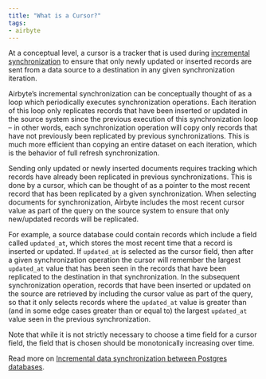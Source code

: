```yaml
---
title: "What is a Cursor?"
tags:
- airbyte
---
```

At a conceptual level, a cursor is a tracker that is used during [incremental synchronization](term/incremental%20synchronization.md) to ensure that only newly updated or inserted records are sent from a data source to a destination in any given synchronization iteration.

Airbyte’s incremental synchronization can be conceptually thought of as a loop which periodically executes synchronization operations. Each iteration of this loop only replicates records that have been inserted or updated in the source system since the previous execution of this synchronization loop – in other words, each synchronization operation will copy only records that have not previously been replicated by previous synchronizations. This is much more efficient than copying an entire dataset on each iteration, which is the behavior of full refresh synchronization.

Sending only updated or newly inserted documents requires tracking which records have already been replicated in previous synchronizations. This is done by a cursor, which can be thought of as a pointer to the most recent record that has been replicated by a given synchronization. When selecting documents for synchronization, Airbyte includes the most recent cursor value as part of the query on the source system to ensure that only new/updated records will be replicated.

For example, a source database could contain records which include a field called `updated_at`, which stores the most recent time that a record is inserted or updated. If `updated_at` is selected as the cursor field, then after a given synchronization operation the cursor will remember the largest `updated_at` value that has been seen in the records that have been replicated to the destination in that synchronization. In the subsequent synchronization operation, records that have been inserted or updated on the source are retrieved by including the cursor value as part of the query, so that it only selects records where the `updated_at` value is greater than (and in some edge cases greater than or equal to) the largest `updated_at` value seen in the previous synchronization.

Note that while it is not strictly necessary to choose a time field for a cursor field, the field that is chosen should be monotonically increasing over time.

Read more on [Incremental data synchronization between Postgres databases](https://airbyte.com/tutorials/incremental-data-synchronization). 